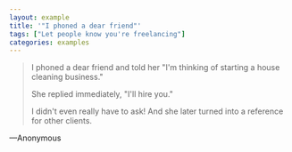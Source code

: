 ```yaml
---
layout: example
title: '"I phoned a dear friend"'
tags: ["Let people know you're freelancing"]
categories: examples
---
```


> I phoned a dear friend and told her "I'm thinking of starting a house cleaning business." 
> 
> She replied immediately, "I'll hire you."
> 
> I didn't even really have to ask! And she later turned into a reference for other clients.

—Anonymous
